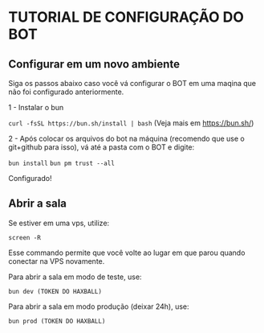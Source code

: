 # TUTORIAL DE CONFIGURAÇÃO DO BOT

## Configurar em um novo ambiente

Siga os passos abaixo caso você vá configurar o BOT em uma maqina que não foi configurado anteriormente.

1 - Instalar o bun

`curl -fsSL https://bun.sh/install | bash` (Veja mais em https://bun.sh/)

2 - Após colocar os arquivos do bot na máquina (recomendo que use o git+github para isso), vá até a pasta com o BOT e digite:

`bun install` 
`bun pm trust --all`

Configurado!

## Abrir a sala

Se estiver em uma vps, utilize:

`screen -R`

Esse commando permite que você volte ao lugar em que parou quando conectar na VPS novamente.

Para abrir a sala em modo de teste, use:

`bun dev (TOKEN DO HAXBALL)`

Para abrir a sala em modo produção (deixar 24h), use:

`bun prod (TOKEN DO HAXBALL)`